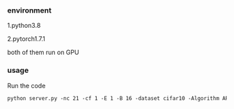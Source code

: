 ### environment

1.python3.8

2.pytorch1.7.1

both of them run on GPU

### usage

Run the code

```asp
python server.py -nc 21 -cf 1 -E 1 -B 16 -dataset cifar10 -Algorithm APFL -mn cifar10_cnn  -ncomm 100 -iid 1 -lr 0.0002 -g 0
```
